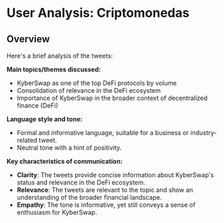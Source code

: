 # User Analysis: Criptomonedas

## Overview

Here's a brief analysis of the tweets:

**Main topics/themes discussed:**

* KyberSwap as one of the top DeFi protocols by volume
* Consolidation of relevance in the DeFi ecosystem
* Importance of KyberSwap in the broader context of decentralized finance (DeFi)

**Language style and tone:**

* Formal and informative language, suitable for a business or industry-related tweet.
* Neutral tone with a hint of positivity.

**Key characteristics of communication:**

* **Clarity**: The tweets provide concise information about KyberSwap's status and relevance in the DeFi ecosystem.
* **Relevance**: The tweets are relevant to the topic and show an understanding of the broader financial landscape.
* **Empathy**: The tone is informative, yet still conveys a sense of enthusiasm for KyberSwap.